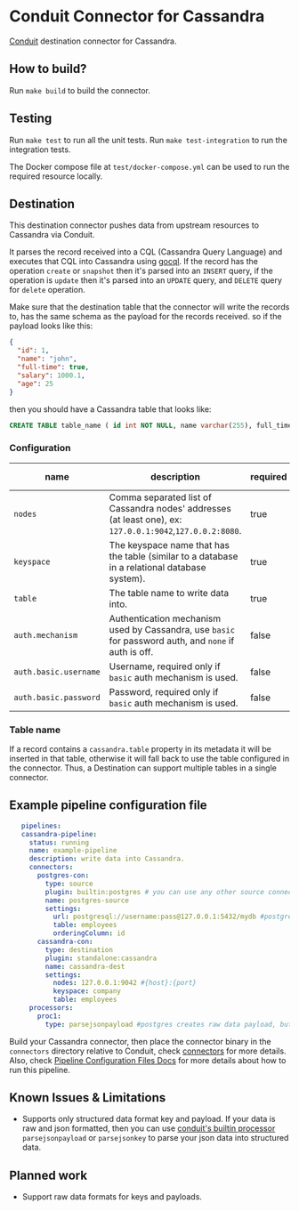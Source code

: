 # Conduit Connector for Cassandra
[Conduit](https://conduit.io) destination connector for Cassandra.

## How to build?
Run `make build` to build the connector.

## Testing
Run `make test` to run all the unit tests. Run `make test-integration` to run the integration tests.

The Docker compose file at `test/docker-compose.yml` can be used to run the required resource locally.

## Destination
This destination connector pushes data from upstream resources to Cassandra via Conduit.

It parses the record received into a CQL (Cassandra Query Language) and executes that CQL into Cassandra using 
[gocql](https://github.com/gocql/gocql). If the record has the operation `create` or `snapshot` then it's parsed into an
`INSERT` query, if the operation is `update` then it's parsed into an `UPDATE` query, and `DELETE` query for
`delete` operation.

Make sure that the destination table that the connector will write the records to, has the same schema as the 
payload for the records received. so if the payload looks like this:

```json
{
  "id": 1,
  "name": "john",
  "full-time": true,
  "salary": 1000.1,
  "age": 25
}
```
then you should have a Cassandra table that looks like:
```sql
CREATE TABLE table_name ( id int NOT NULL, name varchar(255), full_time bool, salary double, age int, PRIMARY KEY (id));
```

### Configuration

| name                       | description                                | required | default value |
|----------------------------|--------------------------------------------|----------|---------------|
| `nodes` | Comma separated list of Cassandra nodes' addresses (at least one), ex: `127.0.0.1:9042`,`127.0.0.2:8080`. | true     |          |
| `keyspace` | The keyspace name that has the table (similar to a database in a relational database system). | true     |          |
| `table` | The table name to write data into. | true     |          |
| `auth.mechanism` | Authentication mechanism used by Cassandra, use `basic` for password auth, and `none` if auth is off. | false     | `none`         |
| `auth.basic.username` | Username, required only if `basic` auth mechanism is used. | false     |          |
| `auth.basic.password` | Password, required only if `basic` auth mechanism is used. | false     |          |

### Table name
If a record contains a `cassandra.table` property in its metadata it will be inserted in that table, otherwise it will 
fall back to use the table configured in the connector. Thus, a Destination can support multiple tables in a single 
connector.

## Example pipeline configuration file
```yaml
   pipelines:
   cassandra-pipeline:
     status: running
     name: example-pipeline
     description: write data into Cassandra.
     connectors:
       postgres-con:
         type: source
         plugin: builtin:postgres # you can use any other source connector, this is just an example.
         name: postgres-source
         settings:
           url: postgresql://username:pass@127.0.0.1:5432/mydb #postgresql://{username}:{password}@{host}:{port}/{database}
           table: employees
           orderingColumn: id
       cassandra-con:
         type: destination
         plugin: standalone:cassandra
         name: cassandra-dest
         settings:
           nodes: 127.0.0.1:9042 #{host}:{port}
           keyspace: company
           table: employees
     processors:
       proc1:
         type: parsejsonpayload #postgres creates raw data payload, but json formatted, so this processor will convert the raw data into structured. 
```
Build your Cassandra connector, then place the connector binary in the `connectors` directory relative to Conduit,
check [connectors](https://github.com/ConduitIO/conduit#connectors) for more details. Also, check [Pipeline Configuration Files Docs](https://github.com/ConduitIO/conduit/blob/main/docs/pipeline_configuration_files.md)
 for more details about how to run this pipeline.

## Known Issues & Limitations
* Supports only structured data format key and payload. If your data is raw and json formatted, then you can use
[conduit's builtin processor](https://github.com/ConduitIO/conduit/blob/main/pkg/processor/procbuiltin/parsejson.go) 
  `parsejsonpayload` or `parsejsonkey` to parse your json data into structured data.

## Planned work
* Support raw data formats for keys and payloads.

